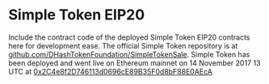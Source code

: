 # Simple Token EIP20

Include the contract code of the deployed Simple Token EIP20 contracts here for development ease.  The official Simple Token repository is at [github.com/DHashTokenFoundation/SimpleTokenSale](github.com/DHashTokenFoundation/SimpleTokenSale).  Simple Token has been deployed and went live on Ethereum mainnet on 14 November 2017 13 UTC at [0x2C4e8f2D746113d0696cE89B35F0d8bF88E0AEcA](https://etherscan.io/address/0x2c4e8f2d746113d0696ce89b35f0d8bf88e0aeca)